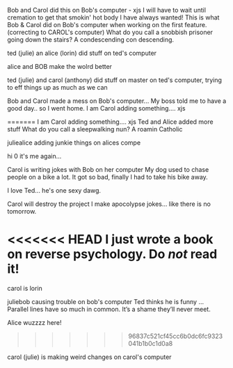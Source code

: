 Bob and Carol did this on Bob's computer - xjs
I will have to wait until cremation to get that smokin' hot body I have always wanted!
This is what Bob & Carol did on Bob's computer when working on the first feature. (correcting to CAROL's computer)
What do you call a snobbish prisoner going down the stairs? A condescending con descending.

ted (julie) an alice (lorin) did stuff on ted's computer

alice and BOB make the wolrd better



ted (julie) and carol (anthony) did stuff on master on ted's computer, trying to eff things up as much as we can


Bob and Carol made a mess on Bob's computer... My boss told me to have a good day.. so I went home.
I am Carol adding something.... xjs

=======
I am Carol adding something.... xjs
Ted and Alice added more stuff
What do you call a sleepwalking nun? A roamin Catholic

juliealice adding junkie things on alices compe

hi 0 it's me again...

Carol is writing jokes with Bob on her computer
My dog used to chase people on a bike a lot. It got so bad, finally I had to take his bike away.

I love Ted... he's one sexy dawg. 

Carol will destroy the project
I make apocolypse jokes... like there is no tomorrow.

<<<<<<< HEAD
I just wrote a book on reverse psychology. Do *not* read it!
=======
carol is lorin


juliebob causing trouble on bob's computer
Ted thinks he is funny ... Parallel lines have so much in common. It’s a shame they’ll never meet.

Alice wuzzzz here!
>>>>>>> 96837c521cf45cc6b0dc6fc9323041b1b0c1d0a8


carol (julie) is making weird changes on carol's computer